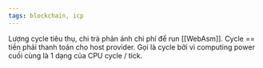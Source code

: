 ```yaml
---
tags: blockchain, icp
---
```


Lượng cycle tiêu thụ, chi trả phản ánh chi phí để run [[WebAsm]].
Cycle == tiền phải thanh toán cho host provider.
Gọi là cycle bởi vì computing power cuối cùng là 1 dạng của CPU cycle / tick.